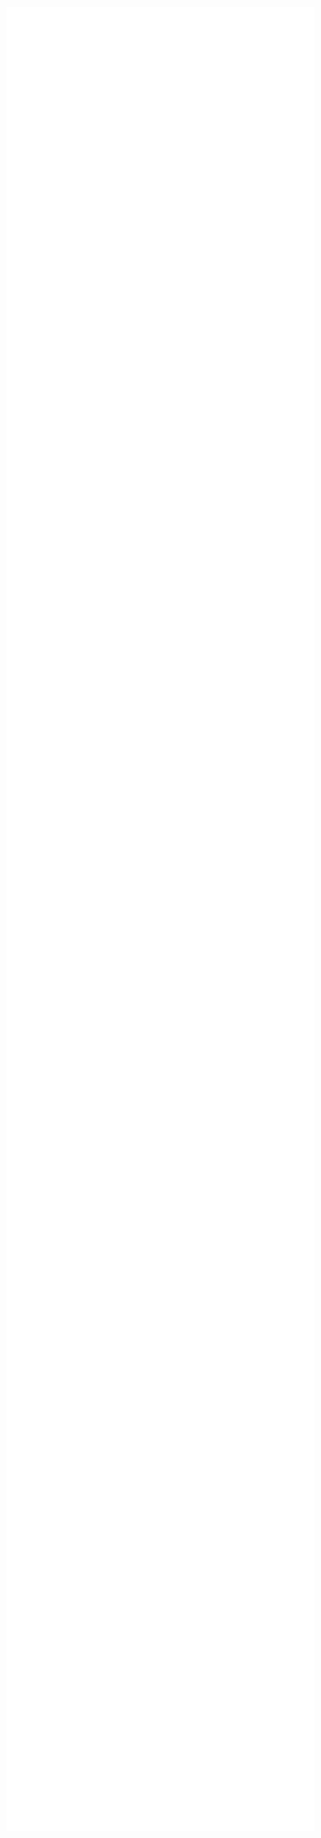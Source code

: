 ```yaml
---
title: "Resume"
---
```


<style>
  .resume-container {
    display: flex;
    justify-content: center;
    align-items: center;
    height: 80vh;
    padding: 100px;
  }

  .resume-pdf {
    width: 150%;  /* Adjust width to your desired size */
    height: 45vh; /* Adjust height to your desired size */
    transform: scale(2); /* This scales the embedded PDF by 1.2 times, adjust as needed */
    transform-origin: center; /* ensures scaling happens from the center */
  }
</style>

<div class="resume-container">
  <embed src="/resume.pdf" type="application/pdf" class="resume-pdf" />
</div>

[Download PDF](/resume.pdf)

